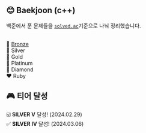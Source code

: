 ## 😊 Baekjoon (c++)
백준에서 푼 문제들을 <a href="https://solved.ac/problems/level">`solved.ac`</a>기준으로 나눠 정리했습니다.<br><br>

🥉 <a href="https://github.com/woori-zip/Baekjoon/tree/main/%F0%9F%A5%89%20Bronze">Bronze</a> <br>
🥈 Silver <br>
🥇 Gold <br>
💚 Platinum <br>
🩵 Diamond <br>
❤️ Ruby

## 🎮 티어 달성
☑️ **SILVER V** 달성! (2024.02.29)<br>
✅ **SILVER IV** 달성! (2024.03.06)<br>
